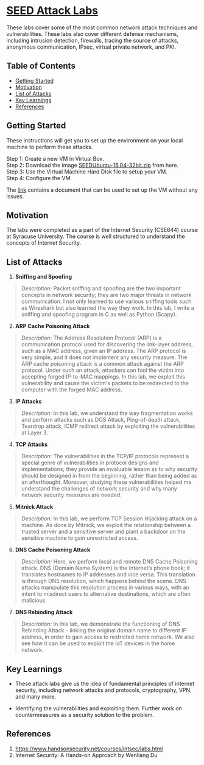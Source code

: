 # [SEED Attack Labs](https://seedsecuritylabs.org/) 

These labs cover some of the most common network attack techniques and vulnerabilities. These labs also cover different defense mechanisms, including intrusion detection, firewalls, tracing the source of attacks, anonymous communication, IPsec, virtual private network, and PKI. 

## Table of Contents 

- [Getting Started](#getting-started)
- [Motivation](#motivation)
- [List of Attacks](#list-of-attacks)
- [Key Learnings](#key-learnings)
- [References](#references)


## Getting Started

These instructions will get you to set up the environment on your local machine to perform these attacks.

Step 1: Create a new VM in Virtual Box.\
Step 2: Download the image [SEEDUbuntu-16.04-32bit.zip](https://seedsecuritylabs.org/lab_env.html) from here.\
Step 3: Use the Virtual Machine Hard Disk file to setup your VM.\
Step 4: Configure the VM.

The [link](https://seedsecuritylabs.org/lab_env.html) contains a document that can be used to set up the VM without any issues.

## Motivation
The labs were completed as a part of the Internet Security (CSE644) course at Syracuse University. The course is well structured to understand the concepts of Internet Security.

## List of Attacks

1. **Sniffing and Spoofing**
>*Description:* Packet sniffing and spoofing are the two important concepts in network security; they are two major threats in network communication. I not only learned to use various sniffing tools such as Wireshark but also learned the way they work. In this lab, I write a sniffing and spoofing program in C as well as Python (Scapy).

2. **ARP Cache Poisoning Attack**
>*Description:* The Address Resolution Protocol (ARP) is a communication protocol used for discovering the link-layer address, such as a MAC address, given an IP address. The ARP protocol is very simple, and it does not implement any security measure. The ARP cache poisoning attack is a common attack against the ARP protocol. Under such an attack, attackers can fool the victim into accepting forged IP-to-MAC mappings. In this lab, we exploit this vulnerability and cause the victim's packets to be redirected to the computer with the forged MAC address.

3. **IP Attacks**
>*Description:* In this lab, we understand the way fragmentation works and perform attacks such as DOS Attack, Ping-of-death attack, Teardrop attack, ICMP redirect attack by exploiting the vulnerabilities at Layer 3.

4. **TCP Attacks**
>*Description:* The vulnerabilities in the TCP/IP protocols represent a special genre of vulnerabilities in protocol designs and implementations; they provide an invaluable lesson as to why security should be designed in from the beginning, rather than being added as an afterthought. Moreover, studying these vulnerabilities helped me understand the challenges of network security and why many network security measures are needed.

5. **Mitnick Attack**
>*Description:* In this lab, we perform TCP Session Hijacking attack on a machine. As done by Mitnick, we exploit the relationship between a trusted server and a sensitive server and plant a backdoor on the sensitive machine to gain unrestricted access.

6. **DNS Cache Poisoning Attack**
>*Description:* Here, we perform local and remote DNS Cache Poisoning attack. DNS (Domain Name System) is the Internet’s phone book; it translates hostnames to IP addresses and vice versa. This translation is through DNS resolution, which happens behind the scene. DNS attacks manipulate this resolution process in various ways, with an intent to misdirect users to alternative destinations, which are often malicious

7. **DNS Rebinding Attack**
>*Description:* In this lab, we demonstrate the functioning of DNS Rebinding Attack - linking the original domain name to different IP address, in order to gain access to restricted home network. We also see how it can be used to exploit the IoT devices in the home network. 

## Key Learnings

- These attack labs give us the idea of fundamental principles of internet security, including network attacks and protocols, cryptography, VPN, and many more.

- Identifying the vulnerabilities and exploiting them. Further work on countermeasures as a security solution to the problem.


## References

1. https://www.handsonsecurity.net/courses/intsec/labs.html
2. Internet Security: A Hands-on Approach by Wenliang Du 

